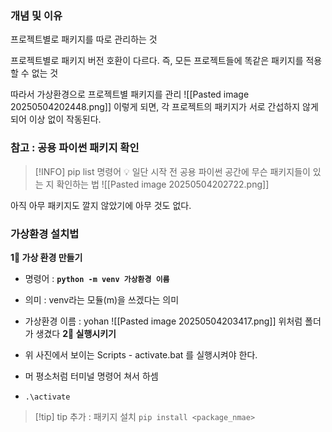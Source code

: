 
### 개념 및 이유 
프로젝트별로 패키지를 따로 관리하는 것 

프로젝트별로 패키지 버전 호환이 다르다.
즉, 모든 프로젝트들에 똑같은 패키지를 적용할 수 없는 것 

따라서 가상환경으로 프로젝트별 패키지를 관리
![[Pasted image 20250504202448.png]]
이렇게 되면, 각 프로젝트의 패키지가 서로 간섭하지 않게 되어 이상 없이 작동된다.

### 참고 : 공용 파이썬 패키지 확인 

> [!INFO] pip list 명령어 
> 💡 일단 시작 전 공용 파이썬 공간에 무슨 패키지들이 있는 지 확인하는 법
> ![[Pasted image 20250504202722.png]]

아직 아무 패키지도 깔지 않았기에 아무 것도 없다.



### 가상환경 설치법 
**1‍⃣ 가상 환경 만들기** 
- 명령어 : **```python -m venv 가상환경 이름```**
- 의미 : venv라는 모듈(m)을 쓰겠다는 의미
- 가상환경 이름 : yohan 
	![[Pasted image 20250504203417.png]]
	위처럼 폴더가 생겼다 
**2‍⃣ 실행시키기** 

- 위 사진에서 보이는 Scripts - activate.bat 를 실행시켜야 한다.
- 머 평소처럼 터미널 명령어 쳐서 하셈 
- `.\activate `


>[!tip] tip 추가 : 패키지 설치
>```pip install <package_nmae>```




